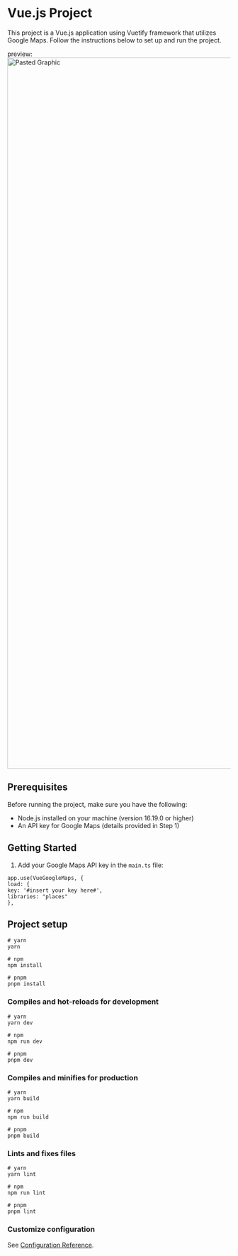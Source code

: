 # Vue.js Project

This project is a Vue.js application using Vuetify framework that utilizes Google Maps. Follow the instructions below to set up and run the project.

preview:
<img width="1606" alt="Pasted Graphic" src="https://github.com/ines-lee/geofinder/assets/48703812/6a6180d7-94ce-4c77-a7dc-9427812c74a2">


## Prerequisites

Before running the project, make sure you have the following:

- Node.js installed on your machine (version 16.19.0 or higher)
- An API key for Google Maps (details provided in Step 1)

## Getting Started

1. Add your Google Maps API key in the `main.ts` file:

```
app.use(VueGoogleMaps, {
load: {
key: '#insert your key here#',
libraries: "places"
},
```

## Project setup

```
# yarn
yarn

# npm
npm install

# pnpm
pnpm install
```

### Compiles and hot-reloads for development

```
# yarn
yarn dev

# npm
npm run dev

# pnpm
pnpm dev
```

### Compiles and minifies for production

```
# yarn
yarn build

# npm
npm run build

# pnpm
pnpm build
```

### Lints and fixes files

```
# yarn
yarn lint

# npm
npm run lint

# pnpm
pnpm lint
```

### Customize configuration

See [Configuration Reference](https://vitejs.dev/config/).


